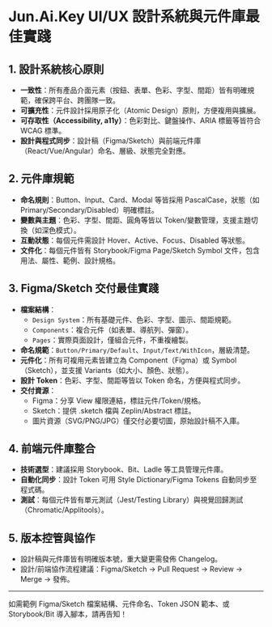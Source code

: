 # Jun.Ai.Key UI/UX 設計系統與元件庫最佳實踐

## 1. 設計系統核心原則
- **一致性**：所有產品介面元素（按鈕、表單、色彩、字型、間距）皆有明確規範，確保跨平台、跨團隊一致。
- **可擴充性**：元件設計採用原子化（Atomic Design）原則，方便複用與擴展。
- **可存取性（Accessibility, a11y）**：色彩對比、鍵盤操作、ARIA 標籤等皆符合 WCAG 標準。
- **設計與程式同步**：設計稿（Figma/Sketch）與前端元件庫（React/Vue/Angular）命名、層級、狀態完全對應。

## 2. 元件庫規範
- **命名規則**：Button、Input、Card、Modal 等皆採用 PascalCase，狀態（如 Primary/Secondary/Disabled）明確標註。
- **變數與主題**：色彩、字型、間距、圓角等皆以 Token/變數管理，支援主題切換（如深色模式）。
- **互動狀態**：每個元件需設計 Hover、Active、Focus、Disabled 等狀態。
- **文件化**：每個元件皆有 Storybook/Figma Page/Sketch Symbol 文件，包含用法、屬性、範例、設計規格。

## 3. Figma/Sketch 交付最佳實踐
- **檔案結構**：
  - `Design System`：所有基礎元件、色彩、字型、圖示、間距規範。
  - `Components`：複合元件（如表單、導航列、彈窗）。
  - `Pages`：實際頁面設計，僅組合元件，不重複繪製。
- **命名規範**：`Button/Primary/Default`、`Input/Text/WithIcon`，層級清楚。
- **元件化**：所有可複用元素皆建立為 Component（Figma）或 Symbol（Sketch），並支援 Variants（如大小、顏色、狀態）。
- **設計 Token**：色彩、字型、間距等皆以 Token 命名，方便與程式同步。
- **交付資源**：
  - Figma：分享 View 權限連結，標註元件/Token/規格。
  - Sketch：提供 .sketch 檔與 Zeplin/Abstract 標註。
  - 圖片資源（SVG/PNG/JPG）僅交付必要切圖，原始設計稿不入庫。

## 4. 前端元件庫整合
- **技術選型**：建議採用 Storybook、Bit、Ladle 等工具管理元件庫。
- **自動化同步**：設計 Token 可用 Style Dictionary/Figma Tokens 自動同步至程式碼。
- **測試**：每個元件皆有單元測試（Jest/Testing Library）與視覺回歸測試（Chromatic/Applitools）。

## 5. 版本控管與協作
- 設計稿與元件庫皆有明確版本號，重大變更需發佈 Changelog。
- 設計/前端協作流程建議：Figma/Sketch → Pull Request → Review → Merge → 發佈。

---

如需範例 Figma/Sketch 檔案結構、元件命名、Token JSON 範本、或 Storybook/Bit 導入腳本，請再告知！
